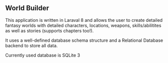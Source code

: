 ## World Builder

This application is written in Laraval 8 and allows the user to create detailed fantasy worlds with detailed characters, locations, weapons, skills/abilitites as well as stories (supports chapters too!).

It uses a well-defined database schema structure and a Relational Database backend to store all data.

Currently used database is SQLite 3